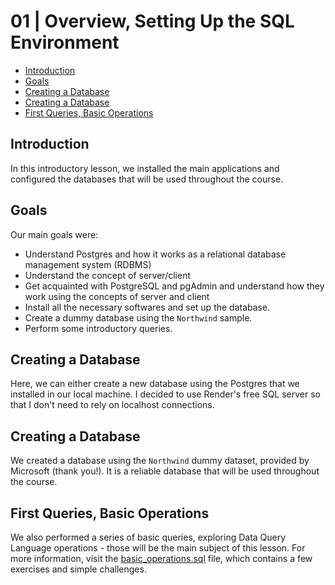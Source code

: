 
# 01 | Overview, Setting Up the SQL Environment <!-- omit from toc -->


- [Introduction](#introduction)
- [Goals](#goals)
- [Creating a Database](#creating-a-database)
- [Creating a Database](#creating-a-database-1)
- [First Queries, Basic Operations](#first-queries-basic-operations)
## Introduction
In this introductory lesson, we installed the main applications and configured the databases that will be used throughout the course.

## Goals
Our main goals were:
- Understand Postgres and how it works as a relational database management system (RDBMS)
- Understand the concept of server/client
- Get acquainted with PostgreSQL and pgAdmin and understand how they work using the concepts of server and client
- Install all the necessary softwares and set up the database.
- Create a dummy database using the `Northwind` sample.
- Perform some introductory queries.


## Creating a Database
Here, we can either create a new database using the Postgres that we installed in our local machine. I decided to use Render's free SQL server so that I don't need to rely on localhost connections.
## Creating a Database
We created a database using the `Northwind` dummy dataset, provided by Microsoft (thank you!). It is a reliable database that will be used throughout the course.
## First Queries, Basic Operations
We also performed a series of basic queries, exploring Data Query Language operations - those will be the main subject of this lesson. For more information, visit the [basic_operations.sql](01-basic_operations.sql) file, which contains a few exercises and simple challenges.